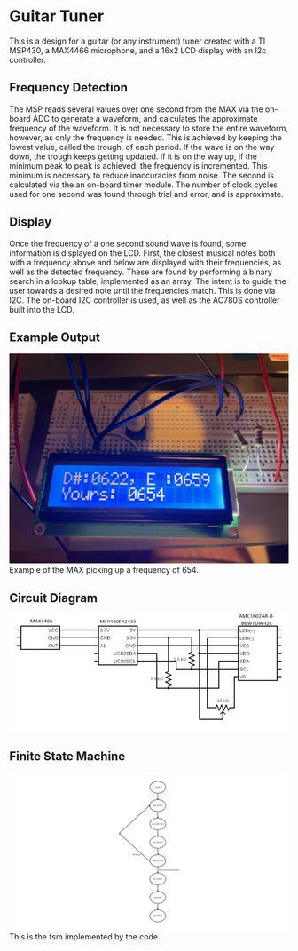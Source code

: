 # Guitar Tuner
This is a design for a guitar (or any instrument) tuner created with a TI 
MSP430, a MAX4466 microphone, and a 16x2 LCD display with an I2c controller.  

## Frequency Detection
The MSP reads several values over one second from the MAX via the on-board ADC 
to generate a waveform, and calculates the approximate frequency of the 
waveform. It is not necessary to store the entire waveform, however, as only 
the frequency is needed. This is achieved by keeping the lowest value, called 
the trough, of each period. If the wave is on the way down, the trough keeps 
getting updated. If it is on the way up, if the minimum peak to peak is 
achieved, the frequency is incremented. This minimum is necessary to reduce 
inaccuracies from noise. The second is calculated via the an on-board timer 
module. The number of clock cycles used for one second was found through trial 
and error, and is approximate.  

## Display
Once the frequency of a one second sound wave is found, some information is 
displayed on the LCD. First, the closest musical notes both with a frequency 
above and below are displayed with their frequencies, as well as the detected 
frequency. These are found by performing a binary search in a lookup table, 
implemented as an array. The intent is to guide the user towards a desired 
note until the frequencies match. This is done via I2C. The on-board I2C 
controller is used, as well as the AC780S controller built into the LCD.  

## Example Output
![Picture of the LCD Display in action](example.jpg)
Example of the MAX picking up a frequency of 654.  

## Circuit Diagram
![Circuit Diagram of Guitar Tuner](circuit_diagram.png)

## Finite State Machine
![Finite State Machine of Guitar Tuner](fsm.png)
This is the fsm implemented by the code.
